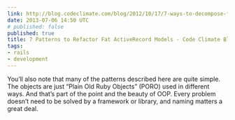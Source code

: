 ```yaml
---
link: http://blog.codeclimate.com/blog/2012/10/17/7-ways-to-decompose-fat-activerecord-models/
date: 2013-07-06 14:50 UTC
# published: false
published: true
title: 7 Patterns to Refactor Fat ActiveRecord Models - Code Climate Blog
tags:
- rails
- development
---
```


You’ll also note that many of the patterns described here are quite simple. The objects are just “Plain Old Ruby Objects” (PORO) used in different ways. And that’s part of the point and the beauty of OOP. Every problem doesn’t need to be solved by a framework or library, and naming matters a great deal.
